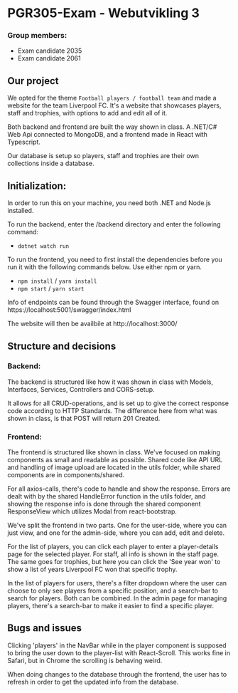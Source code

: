 # PGR305-Exam - Webutvikling 3

### Group members:
* Exam candidate 2035
* Exam candidate 2061

## Our project
We opted for the theme `Football players / football team` and made a website for the team Liverpool FC. It's a website that showcases players, staff and trophies, with options to add and edit all of it. 

Both backend and frontend are built the way shown in class. A .NET/C# Web Api connected to MongoDB, and a frontend made in React with Typescript.

Our database is setup so players, staff and trophies are their own collections inside a database. 


## Initialization:
In order to run this on your machine, you need both .NET and Node.js installed. 

To run the backend, enter the /backend directory and enter the following command:
- `dotnet watch run`

To run the frontend, you need to first install the dependencies before you run it with the following commands below. Use either npm or yarn.
- `npm install` / `yarn install`
- `npm start` / `yarn start`

Info of endpoints can be found through the Swagger interface, found on https://localhost:5001/swagger/index.html

The website will then be availbile at http://localhost:3000/

## Structure and decisions

### Backend:
The backend is structured like how it was shown in class with Models, Interfaces, Services, Controllers and CORS-setup. 

It allows for all CRUD-operations, and is set up to give the correct response code according to HTTP Standards. The difference here from what was shown in class, is that POST will return 201 Created.

### Frontend:
The frontend is structured like shown in class. We've focused on making components as small and readable as possible. Shared code like API URL and handling of image upload are located in the utils folder, while shared components are in components/shared. 

For all axios-calls, there's code to handle and show the response. Errors are dealt with by the shared HandleError function in the utils folder, and showing the response info is done through the shared component ResponseView which utilizes Modal from react-bootstrap.

We've split the frontend in two parts. One for the user-side, where you can just view, and one for the admin-side, where you can add, edit and delete.

For the list of players, you can click each player to enter a player-details page for the selected player. For staff, all info is shown in the staff page. The same goes for trophies, but here you can click the 'See year won' to show a list of years Liverpool FC won that specific trophy.

In the list of players for users, there's a filter dropdown where the user can choose to only see players from a specific position, and a search-bar to search for players. Both can be combined. In the admin page for managing players, there's a search-bar to make it easier to find a specific player.

## Bugs and issues
Clicking 'players' in the NavBar while in the player component is supposed to bring the user down to the player-list with React-Scroll. This works fine in Safari, but in Chrome the scrolling is behaving weird. 

When doing changes to the database through the frontend, the user has to refresh in order to get the updated info from the database.